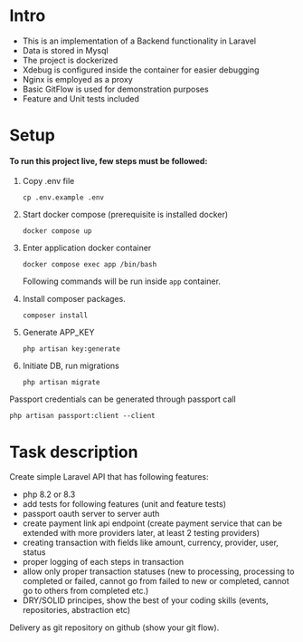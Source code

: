 # Intro

- This is an implementation of a Backend functionality in Laravel
- Data is stored in Mysql
- The project is dockerized
- Xdebug is configured inside the container for easier debugging
- Nginx is employed as a proxy
- Basic GitFlow is used for demonstration purposes
- Feature and Unit tests included


# Setup

#### To run this project live, few steps must be followed:

1. Copy .env file
    ```
    cp .env.example .env
    ```

2. Start docker compose (prerequisite is installed docker)
    ```
    docker compose up
    ```

3. Enter application docker container

    ```
    docker compose exec app /bin/bash
    ```
   Following commands will be run inside `app` container.

4. Install composer packages.

   ```
   composer install
   ```

5. Generate APP_KEY

   ```
   php artisan key:generate
   ```

6. Initiate DB, run migrations

   ```
   php artisan migrate
   ```

Passport credentials can be generated through passport call
   ```
   php artisan passport:client --client
   ```


# Task description

Create simple Laravel API that has following features:
- php 8.2 or 8.3
- add tests for following features (unit and feature tests)
- passport oauth server to server auth
- create payment link api endpoint (create payment service that can be extended with more providers later, at least 2 testing providers)
- creating transaction with fields like amount, currency, provider, user, status
- proper logging of each steps in transaction
- allow only proper transaction statuses (new to processing, processing to completed or failed, cannot go from failed to new
  or completed, cannot go to others from completed etc.)
- DRY/SOLID principes, show the best of your coding skills (events, repositories, abstraction etc)

Delivery as git repository on github (show your git flow).
